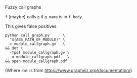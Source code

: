 Fuzzy call graphs

`f` (maybe) calls `g` if `g.name` is in `f.body`

This gives false positives

```
python call_graph.py      \
  "${ABS_PATH_OF_MODULE}" \
  > module_callgraph.gv   \
&& dot \
  -Tpdf module_callgraph.gv \
  -o module_callgraph.pdf   \
&& open module_callgraph.pdf
```

(Where `dot` is from https://www.graphviz.org/documentation/)

